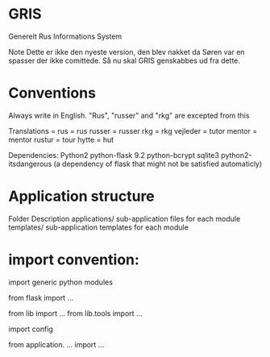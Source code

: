 GRIS
====

Generelt Rus Informations System

Note
Dette er ikke den nyeste version, den blev nakket da Søren var en spasser der ikke comittede.
Så nu skal GRIS genskabbes ud fra dette.


# Conventions

Always write in English.
"Rus", "russer" and "rkg" are excepted from this

Translations
<Danish> = <English>
rus      = rus
russer   = russer
rkg      = rkg
vejleder = tutor
mentor   = mentor
rustur   = tour
hytte    = hut

Dependencies:
Python2
python-flask 9.2
python-bcrypt
sqlite3
python2-itsdangerous (a dependency of flask that might not be satisfied automaticly)


# Application structure
Folder                      Description
applications/               sub-application files for each module
templates/<application>     sub-application templates for each module


# import convention:
import generic python modules

from flask import ...

from lib import ...
from lib.tools import ...

import config

from application. ... import ...
